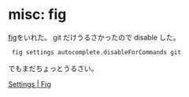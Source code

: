 # misc: fig

[fig](https://fig.io/)をいれた。
git だけうるさかったので disable した。

```sh
 fig settings autocomplete.disableForCommands git
```

でもまだちょっとうるさい。

[Settings \| Fig](https://fig.io/docs/support/settings)
